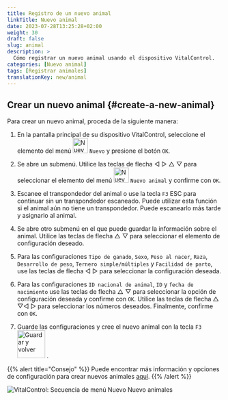 ```yaml
---
title: Registro de un nuevo animal
linkTitle: Nuevo animal
date: 2023-07-28T13:25:28+02:00
weight: 30
draft: false
slug: animal
description: >
  Cómo registrar un nuevo animal usando el dispositivo VitalControl.
categories: [Nuevo animal]
tags: [Registrar animales]
translationKey: new/animal
---
```

## Crear un nuevo animal {#create-a-new-animal}

Para crear un nuevo animal, proceda de la siguiente manera:

1. En la pantalla principal de su dispositivo VitalControl, seleccione el elemento del menú <img src="/icons/main/new-animal.svg" width="35" align="bottom" alt="Nuevo animal" /> `Nuevo` y presione el botón `OK`.

2. Se abre un submenú. Utilice las teclas de flecha ◁ ▷ △ ▽ para seleccionar el elemento del menú <img src="/icons/main/new-animal.svg" width="35" align="bottom" alt="Nuevo animal" /> `Nuevo animal` y confirme con `OK`.

3. Escanee el transpondedor del animal o use la tecla `F3` ESC para continuar sin un transpondedor escaneado. Puede utilizar esta función si el animal aún no tiene un transpondedor. Puede escanearlo más tarde y asignarlo al animal.

4. Se abre otro submenú en el que puede guardar la información sobre el animal. Utilice las teclas de flecha △ ▽ para seleccionar el elemento de configuración deseado.

5. Para las configuraciones `Tipo de ganado`, `Sexo`, `Peso al nacer`, `Raza`, `Desarrollo de peso`, `Ternero simple/múltiples` y `Facilidad de parto`, use las teclas de flecha ◁ ▷ para seleccionar la configuración deseada.

6. Para las configuraciones `ID nacional de animal`, `ID` y `fecha de nacimiento` use las teclas de flecha △ ▽ para seleccionar la opción de configuración deseada y confirme con `OK`. Utilice las teclas de flecha △ ▽◁ ▷ para seleccionar los números deseados. Finalmente, confirme con `OK`.

7. Guarde las configuraciones y cree el nuevo animal con la tecla `F3` &nbsp;<img src="/icons/footer/save_exit.svg" width="65" align="bottom" alt="Guardar y volver" />&nbsp;.

{{% alert title="Consejo" %}}
Puede encontrar más información y opciones de configuración para crear nuevos animales [aquí](../../settings/animal-registration/).
{{% /alert %}}

   ![VitalControl: Secuencia de menú Nuevo Nuevo animales](../images/new.png "Crear un nuevo animal")
